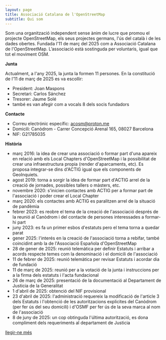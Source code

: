 ```yaml
---
layout: page
title: Associació Catalana de l'OpenStreetMap
subtitle: Qui som
---
```


Som una organització independent sense ànim de lucre que promou el projecte OpenStreetMap, els seus projectes germans, l'ús del català i de les dades obertes. 
Fundada l'11 de març del 2025 com a Associació Catalana de l'OpenStreetMap. L’associació està sostinguda per voluntaris, igual que tot el moviment OSM.

**Junta**

Actualment, a l'any 2025, la junta la formen 11 persones. En la constitució de l'11 de març de 2025 es va escollir:
- President: Joan Maspons
- Secretari: Carlos Sánchez
- Tresorer: Jaume Solé
- també es van afegir com a vocals 8 dels socis fundadors

**Contacte**
- Correu electrónic específic: acosm@proton.me
- Domicili: Canòdrom - Carrer Concepció Arenal 165, 08027 Barcelona
- NIF: G21785035

**Història**
- març 2016: la idea de crear una associació o formar part d'una apareix en relació amb els Local Chapters d'OpenStreetMap i la possibilitat de crear una infraestructura propia (render d'aparcaments, etc). Es proposa integrar-se dins d'ACTIG igual que els components de GeoInquiets.
- agost 2019: torna a sorgir la idea de formar part d'ACTIG arrel de la creació de jornades, possibles tallers o màsters, etc.
- novembre 2020: s'inicien contactes amb ACTIG per a formar part de l'associació i poder crear el Local Chapter
- març 2020: els contactes amb ACTIG es paralitzen arrel de la situació de pandèmia
- febrer 2023: es reobre el tema de la creació de l'associació després de la reunió al Canòdrom i del contacte de persones interessades a formar-hi part
- juny 2023: es fa un primer esbos d'estatuts pero el tema torna a quedar parat
- gener 2025: l'interés en la creació de l'associació torna a rebifar, també coincidint amb la de l'Associació Española d'OpenStreetMap
- 28 de gener de 2025: reunió telemàtica per definir Estatuts i arribar a acords respecte temes com la denominació i el domicili de l'associació
- 11 de febrer de 2025: reunió telemàtica per revisar Estatuts i acordar dia de fundació
- 11 de març de 2025: reunió per a la votació de la junta i instruccions per a la firma dels estatuts i l'acta fundacional
- 26 de març de 2025: presentació de la documentació al Departament de Justicia de la Generalitat
- 1 d'abril de 2025: obtenció del NIF provisional
- 23 d'abril de 2025: l'administració requereix la modificació de l'article 3 dels Estatuts i l'obtenció de les autoritzacions explicites del Canòdrom (per fer ús del seu domicili) i d'OSMF per fer ús de la seva marca al nom de l'associació
- 8 de juny de 2025: un cop obtinguda l'última autorització, es dona compliment dels requeriments al departament de Justicia

[llegir-ne més](https://wiki.openstreetmap.org/wiki/WikiProject_Catalan) 
